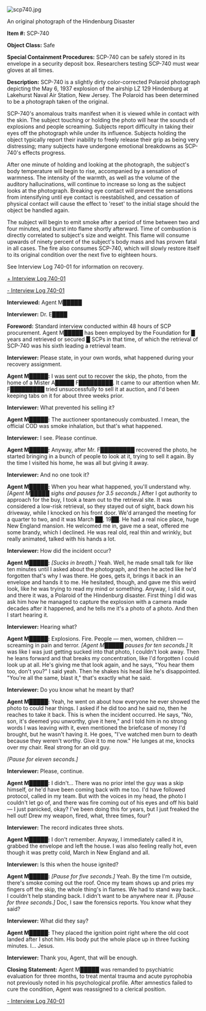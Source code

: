 ![scp740.jpg](http://scp-wiki.wdfiles.com/local--files/scp-740/scp740.jpg)

An original photograph of the Hindenburg Disaster

**Item #:** SCP-740

**Object Class:** Safe

**Special Containment Procedures:** SCP-740 can be safely stored in its envelope in a security deposit box. Researchers testing SCP-740 must wear gloves at all times.

**Description:** SCP-740 is a slightly dirty color-corrected Polaroid photograph depicting the May 6, 1937 explosion of the airship LZ 129 Hindenburg at Lakehurst Naval Air Station, New Jersey. The Polaroid has been determined to be a photograph taken of the original.

SCP-740's anomalous traits manifest when it is viewed while in contact with the skin. The subject touching or holding the photo will hear the sounds of explosions and people screaming. Subjects report difficulty in taking their eyes off the photograph while under its influence. Subjects holding the object typically report their inability to freely release their grip as being very distressing; many subjects have undergone emotional breakdowns as SCP-740's effects progress.

After one minute of holding and looking at the photograph, the subject's body temperature will begin to rise, accompanied by a sensation of warmness. The intensity of the warmth, as well as the volume of the auditory hallucinations, will continue to increase so long as the subject looks at the photograph. Breaking eye contact will prevent the sensations from intensifying until eye contact is reestablished, and cessation of physical contact will cause the effect to 'reset' to the initial stage should the object be handled again.

The subject will begin to emit smoke after a period of time between two and four minutes, and burst into flame shortly afterward. Time of combustion is directly correlated to subject's size and weight. This flame will consume upwards of ninety percent of the subject's body mass and has proven fatal in all cases. The fire also consumes SCP-740, which will slowly restore itself to its original condition over the next five to eighteen hours.

See Interview Log 740-01 for information on recovery.

[+ Interview Log 740-01](javascript:;)

[\- Interview Log 740-01](javascript:;)

**Interviewed:** Agent M█████

**Interviewer:** Dr. E████

**Foreword:** Standard interview conducted within 48 hours of SCP procurement. Agent M█████ has been employed by the Foundation for █ years and retrieved or secured █ SCPs in that time, of which the retrieval of SCP-740 was his sixth leading a retrieval team.

**<Begin Log>**

**Interviewer:** Please state, in your own words, what happened during your recovery assignment.

**Agent M█████:** I was sent out to recover the skip, the photo, from the home of a Mister A█████ F█████████. It came to our attention when Mr. F█████████ tried unsuccessfully to sell it at auction, and I'd been keeping tabs on it for about three weeks prior.

**Interviewer:** What prevented his selling it?

**Agent M█████:** The auctioneer spontaneously combusted. I mean, the official COD was smoke inhalation, but that's what happened.

**Interviewer:** I see. Please continue.

**Agent M█████:** Anyway, after Mr. F█████████ recovered the photo, he started bringing in a bunch of people to look at it, trying to sell it again. By the time I visited his home, he was all but giving it away.

**Interviewer:** And no one took it?

**Agent M█████:** When you hear what happened, you'll understand why. _\[Agent M█████ sighs and pauses for 3.5 seconds.\]_ After I got authority to approach for the buy, I took a team out to the retrieval site. It was considered a low-risk retrieval, so they stayed out of sight, back down his driveway, while I knocked on his front door. We'd arranged the meeting for a quarter to two, and it was March ██, 19██. He had a real nice place, huge New England mansion. He welcomed me in, gave me a seat, offered me some brandy, which I declined. He was real old, real thin and wrinkly, but really animated, talked with his hands a lot.

**Interviewer:** How did the incident occur?

**Agent M█████:** _\[Sucks in breath.\]_ Yeah. Well, he made small talk for like ten minutes until I asked about the photograph, and then he acted like he'd forgotten that's why I was there. He goes, gets it, brings it back in an envelope and hands it to me. He hesitated, though, and gave me this weird look, like he was trying to read my mind or something. Anyway, I slid it out, and there it was, a Polaroid of the Hindenburg disaster. First thing I did was ask him how he managed to capture the explosion with a camera made decades after it happened, and he tells me it's a photo of a photo. And then I start hearing it.

**Interviewer:** Hearing what?

**Agent M█████:** Explosions. Fire. People — men, women, children — screaming in pain and terror. _\[Agent M█████ pauses for ten seconds.\]_ It was like I was just getting sucked into that photo, I couldn't look away. Then he leans forward and that breaks my concentration, like I'd forgotten I could look up at all. He's giving me that look again, and he says, "You hear them too, don't you?" I said yeah. Then he shakes his head like he's disappointed. "You're all the same, blast it," that's exactly what he said.

**Interviewer:** Do you know what he meant by that?

**Agent M█████:** Yeah, he went on about how everyone he ever showed the photo to could hear things. I asked if he did too and he said no, then he reaches to take it back. This is when the incident occurred. He says, "No, son, it's deemed you unworthy, give it here," and I told him in no strong words I was leaving with it, even mentioned the briefcase of money I'd brought, but he wasn't having it. He goes, "I've watched men burn to death because they weren't worthy. Give it to me now." He lunges at me, knocks over my chair. Real strong for an old guy.

_\[Pause for eleven seconds.\]_

**Interviewer:** Please, continue.

**Agent M█████:** I didn't… There was no prior intel the guy was a skip himself, or he'd have been coming back with me too. I'd have followed protocol, called in my team. But with the voices in my head, the photo I couldn't let go of, and there was fire coming out of his eyes and off his bald— I just panicked, okay? I've been doing this for years, but I just freaked the hell out! Drew my weapon, fired, what, three times, four?

**Interviewer:** The record indicates three shots.

**Agent M█████:** I don't remember. Anyway, I immediately called it in, grabbed the envelope and left the house. I was also feeling really hot, even though it was pretty cold, March in New England and all.

**Interviewer:** Is this when the house ignited?

**Agent M█████:** _\[Pause for five seconds.\]_ Yeah. By the time I'm outside, there's smoke coming out the roof. Once my team shows up and pries my fingers off the skip, the whole thing's in flames. We had to stand way back… I couldn't help standing back. I didn't want to be anywhere near it. _\[Pause for three seconds.\]_ Doc, I saw the forensics reports. You know what they said?

**Interviewer:** What did they say?

**Agent M█████:** They placed the ignition point right where the old coot landed after I shot him. His body put the whole place up in three fucking minutes. I… Jesus.

**Interviewer:** Thank you, Agent, that will be enough.

**<End Log>**

**Closing Statement:** Agent M█████ was remanded to psychiatric evaluation for three months, to treat mental trauma and acute pyrophobia not previously noted in his psychological profile. After amnestics failed to cure the condition, Agent was reassigned to a clerical position.

[\- Interview Log 740-01](javascript:;)